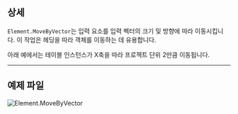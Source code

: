 ## 상세
`Element.MoveByVector`는 입력 요소를 입력 벡터의 크기 및 방향에 따라 이동시킵니다. 이 작업은 헤딩을 따라 객체를 이동하는 데 유용합니다.

아래 예에서는 테이블 인스턴스가 X축을 따라 프로젝트 단위 2만큼 이동됩니다.
___
## 예제 파일

![Element.MoveByVector](./Revit.Elements.Element.MoveByVector_img.jpg)
